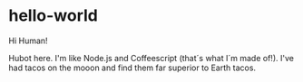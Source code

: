 # hello-world

Hi Human!

Hubot here. I'm like Node.js and Coffeescript (that´s what I´m made of!).
I've had tacos on the mooon and find them far superior to Earth tacos.
